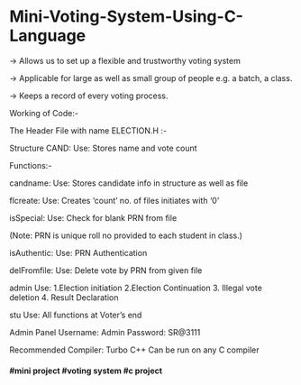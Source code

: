 # Mini-Voting-System-Using-C-Language

-> Allows us to set up a flexible and trustworthy voting system

-> Applicable for large as well as small group of people e.g. a batch, a class.

-> Keeps a record of  every voting process.

Working of Code:-

The Header File with name ELECTION.H :-

Structure CAND: 
    Use: Stores name and vote count

Functions:-

candname: 
    Use: Stores candidate info in structure as well as file

flcreate:
    Use: Creates ‘count’ no. of files initiates with ‘0’

isSpecial:
    Use: Check for blank PRN from file
    
(Note: PRN is unique roll no provided to each student in class.)

isAuthentic:
    Use: PRN Authentication

delFromfile:
    Use: Delete vote by PRN from given file

admin
    Use:
    1.Election initiation
    2.Election Continuation
    3. Illegal vote deletion
    4. Result Declaration

stu
    Use: All functions at Voter’s end

Admin Panel Username: Admin Password: SR@3111

Recommended Compiler: Turbo C++
Can be run on any C compiler
#### #mini project #voting system #c project
